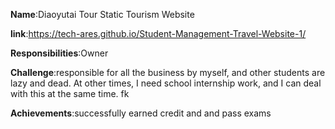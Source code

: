 **Name**:Diaoyutai Tour Static Tourism Website

**link**:https://tech-ares.github.io/Student-Management-Travel-Website-1/

**Responsibilities**:Owner

**Challenge**:responsible for all the business by myself, and other students are lazy and dead. At other times, I need school internship work, and I can deal with this at the same time.  fk 

**Achievements**:successfully earned credit and and pass exams

